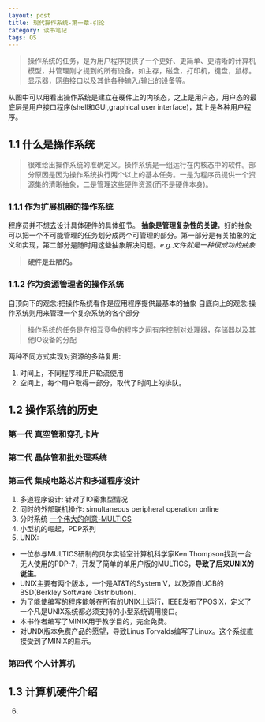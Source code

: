 ```yaml
---
layout: post
title: 现代操作系统-第一章-引论
category: 读书笔记
tags: OS
---
```


> 操作系统的任务，是为用户程序提供了一个更好、更简单、更清晰的计算机模型，并管理刚才提到的所有设备，如主存，磁盘，打印机，键盘，鼠标。显示器，网络接口以及其他各种输入/输出的设备等。

从图中可以用看出操作系统是建立在硬件上的内核态，之上是用户态，用户态的最底层是用户接口程序(shell和GUI,graphical user interface)，其上是各种用户程序。

## 1.1 什么是操作系统
> 很难给出操作系统的准确定义。操作系统是一组运行在内核态中的软件。部分原因是因为操作系统执行两个以上的基本任务。一是为程序员提供一个资源集的清晰抽象，二是管理这些硬件资源(而不是硬件本身)。

### 1.1.1 作为扩展机器的操作系统
程序员并不想去设计具体硬件的具体细节。
**抽象是管理复杂性的关键**，好的抽象可以把一个不可能管理的任务划分成两个可管理的部分。第一部分是有关抽象的定义和实现，第二部分是随时用这些抽象解决问题。*e.g.文件就是一种很成功的抽象*

> **硬件是丑陋的。**

### 1.1.2 作为资源管理者的操作系统
自顶向下的观念:把操作系统看作是应用程序提供最基本的抽象
自底向上的观念:操作系统则用来管理一个复杂系统的各个部分

> 操作系统的任务是在相互竞争的程序之间有序控制对处理器，存储器以及其他IO设备的分配

两种不同方式实现对资源的多路复用:
1. 时间上，不同程序和用户轮流使用
2. 空间上，每个用户取得一部分，取代了时间上的排队。

## 1.2 操作系统的历史
### 第一代 真空管和穿孔卡片
### 第二代 晶体管和批处理系统
### 第三代 集成电路芯片和多道程序设计
1. 多道程序设计: 针对了IO密集型情况
2. 同时的外部联机操作: simultaneous peripheral operation online
3. 分时系统  [一个伟大的创意-MULTICS](https://www.multicians.org/)
4. 小型机的崛起，PDP系列
5. UNIX: 
- 一位参与MULTICS研制的贝尔实验室计算机科学家Ken Thompson找到一台无人使用的PDP-7，开发了简单的单用户版的MULTICS，**导致了后来UNIX的诞生**。
- UNIX主要有两个版本，一个是AT&T的System V，以及源自UCB的BSD(Berkley Software Distribution).
- 为了能使编写的程序能够在所有的UNIX上运行，IEEE发布了POSIX，定义了一个凡是UNIX系统都必须支持的小型系统调用接口。
- 本书作者编写了MINIX用于教学目的，完全免费。
- 对UNIX版本免费产品的愿望，导致Linus Torvalds编写了Linux。这个系统直接受到了MINIX的启示。
### 第四代 个人计算机

## 1.3 计算机硬件介绍

6. 

